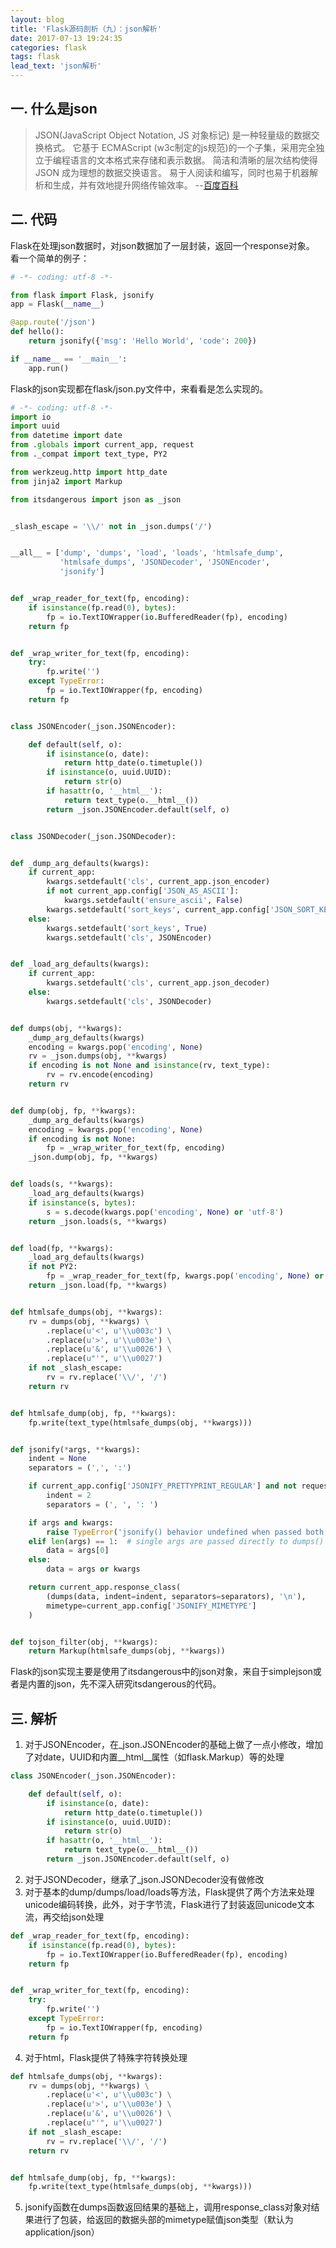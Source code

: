 ```yaml
---
layout: blog
title: 'Flask源码剖析（九）：json解析'
date: 2017-07-13 19:24:35
categories: flask
tags: flask
lead_text: 'json解析'
---
```


## 一. 什么是json
> JSON(JavaScript Object Notation, JS 对象标记) 是一种轻量级的数据交换格式。
> 它基于 ECMAScript (w3c制定的js规范)的一个子集，采用完全独立于编程语言的文本格式来存储和表示数据。
> 简洁和清晰的层次结构使得 JSON 成为理想的数据交换语言。 
> 易于人阅读和编写，同时也易于机器解析和生成，并有效地提升网络传输效率。
> --[百度百科](https://baike.baidu.com/item/JSON/2462549?fr=aladdin)

## 二. 代码
Flask在处理json数据时，对json数据加了一层封装，返回一个response对象。
看一个简单的例子：
```python
# -*- coding: utf-8 -*-

from flask import Flask, jsonify
app = Flask(__name__)

@app.route('/json')
def hello():
    return jsonify({'msg': 'Hello World', 'code': 200})

if __name__ == '__main__':
    app.run()
```

Flask的json实现都在flask/json.py文件中，来看看是怎么实现的。
```python
# -*- coding: utf-8 -*-
import io
import uuid
from datetime import date
from .globals import current_app, request
from ._compat import text_type, PY2

from werkzeug.http import http_date
from jinja2 import Markup

from itsdangerous import json as _json


_slash_escape = '\\/' not in _json.dumps('/')


__all__ = ['dump', 'dumps', 'load', 'loads', 'htmlsafe_dump',
           'htmlsafe_dumps', 'JSONDecoder', 'JSONEncoder',
           'jsonify']


def _wrap_reader_for_text(fp, encoding):
    if isinstance(fp.read(0), bytes):
        fp = io.TextIOWrapper(io.BufferedReader(fp), encoding)
    return fp


def _wrap_writer_for_text(fp, encoding):
    try:
        fp.write('')
    except TypeError:
        fp = io.TextIOWrapper(fp, encoding)
    return fp


class JSONEncoder(_json.JSONEncoder):

    def default(self, o):
        if isinstance(o, date):
            return http_date(o.timetuple())
        if isinstance(o, uuid.UUID):
            return str(o)
        if hasattr(o, '__html__'):
            return text_type(o.__html__())
        return _json.JSONEncoder.default(self, o)


class JSONDecoder(_json.JSONDecoder):


def _dump_arg_defaults(kwargs):
    if current_app:
        kwargs.setdefault('cls', current_app.json_encoder)
        if not current_app.config['JSON_AS_ASCII']:
            kwargs.setdefault('ensure_ascii', False)
        kwargs.setdefault('sort_keys', current_app.config['JSON_SORT_KEYS'])
    else:
        kwargs.setdefault('sort_keys', True)
        kwargs.setdefault('cls', JSONEncoder)


def _load_arg_defaults(kwargs):
    if current_app:
        kwargs.setdefault('cls', current_app.json_decoder)
    else:
        kwargs.setdefault('cls', JSONDecoder)


def dumps(obj, **kwargs):
    _dump_arg_defaults(kwargs)
    encoding = kwargs.pop('encoding', None)
    rv = _json.dumps(obj, **kwargs)
    if encoding is not None and isinstance(rv, text_type):
        rv = rv.encode(encoding)
    return rv


def dump(obj, fp, **kwargs):
    _dump_arg_defaults(kwargs)
    encoding = kwargs.pop('encoding', None)
    if encoding is not None:
        fp = _wrap_writer_for_text(fp, encoding)
    _json.dump(obj, fp, **kwargs)


def loads(s, **kwargs):
    _load_arg_defaults(kwargs)
    if isinstance(s, bytes):
        s = s.decode(kwargs.pop('encoding', None) or 'utf-8')
    return _json.loads(s, **kwargs)


def load(fp, **kwargs):
    _load_arg_defaults(kwargs)
    if not PY2:
        fp = _wrap_reader_for_text(fp, kwargs.pop('encoding', None) or 'utf-8')
    return _json.load(fp, **kwargs)


def htmlsafe_dumps(obj, **kwargs):
    rv = dumps(obj, **kwargs) \
        .replace(u'<', u'\\u003c') \
        .replace(u'>', u'\\u003e') \
        .replace(u'&', u'\\u0026') \
        .replace(u"'", u'\\u0027')
    if not _slash_escape:
        rv = rv.replace('\\/', '/')
    return rv


def htmlsafe_dump(obj, fp, **kwargs):
    fp.write(text_type(htmlsafe_dumps(obj, **kwargs)))


def jsonify(*args, **kwargs):
    indent = None
    separators = (',', ':')

    if current_app.config['JSONIFY_PRETTYPRINT_REGULAR'] and not request.is_xhr:
        indent = 2
        separators = (', ', ': ')

    if args and kwargs:
        raise TypeError('jsonify() behavior undefined when passed both args and kwargs')
    elif len(args) == 1:  # single args are passed directly to dumps()
        data = args[0]
    else:
        data = args or kwargs

    return current_app.response_class(
        (dumps(data, indent=indent, separators=separators), '\n'),
        mimetype=current_app.config['JSONIFY_MIMETYPE']
    )


def tojson_filter(obj, **kwargs):
    return Markup(htmlsafe_dumps(obj, **kwargs))

```
Flask的json实现主要是使用了itsdangerous中的json对象，来自于simplejson或者是内置的json，先不深入研究itsdangerous的代码。

## 三. 解析
1. 对于JSONEncoder，在_json.JSONEncoder的基础上做了一点小修改，增加了对date，UUID和内置__html__属性（如flask.Markup）等的处理
```python
class JSONEncoder(_json.JSONEncoder):

    def default(self, o):
        if isinstance(o, date):
            return http_date(o.timetuple())
        if isinstance(o, uuid.UUID):
            return str(o)
        if hasattr(o, '__html__'):
            return text_type(o.__html__())
        return _json.JSONEncoder.default(self, o)
```
2. 对于JSONDecoder，继承了_json.JSONDecoder没有做修改
3. 对于基本的dump/dumps/load/loads等方法，Flask提供了两个方法来处理unicode编码转换，此外，对于字节流，Flask进行了封装返回unicode文本流，再交给json处理
```python
def _wrap_reader_for_text(fp, encoding):
    if isinstance(fp.read(0), bytes):
        fp = io.TextIOWrapper(io.BufferedReader(fp), encoding)
    return fp


def _wrap_writer_for_text(fp, encoding):
    try:
        fp.write('')
    except TypeError:
        fp = io.TextIOWrapper(fp, encoding)
    return fp
```
4. 对于html，Flask提供了特殊字符转换处理
```python
def htmlsafe_dumps(obj, **kwargs):
    rv = dumps(obj, **kwargs) \
        .replace(u'<', u'\\u003c') \
        .replace(u'>', u'\\u003e') \
        .replace(u'&', u'\\u0026') \
        .replace(u"'", u'\\u0027')
    if not _slash_escape:
        rv = rv.replace('\\/', '/')
    return rv


def htmlsafe_dump(obj, fp, **kwargs):
    fp.write(text_type(htmlsafe_dumps(obj, **kwargs)))
```
5. jsonify函数在dumps函数返回结果的基础上，调用response_class对象对结果进行了包装，给返回的数据头部的mimetype赋值json类型（默认为application/json）